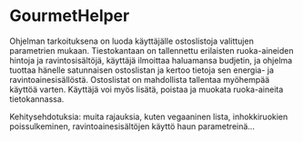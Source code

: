 # GourmetHelper

Ohjelman tarkoituksena on luoda käyttäjälle ostoslistoja valittujen parametrien mukaan. Tiestokantaan on tallennettu erilaisten ruoka-aineiden hintoja ja ravintosisältöjä, käyttäjä ilmoittaa haluamansa budjetin, ja ohjelma tuottaa hänelle satunnaisen ostoslistan ja kertoo tietoja sen energia- ja ravintoainesisällöstä. Ostoslistat on mahdollista tallentaa myöhempää käyttöä varten. Käyttäjä voi myös lisätä, poistaa ja muokata ruoka-aineita tietokannassa.

Kehitysehdotuksia: muita rajauksia, kuten vegaaninen lista, inhokkiruokien poissulkeminen, ravintoainesisältöjen käyttö haun parametreinä...
